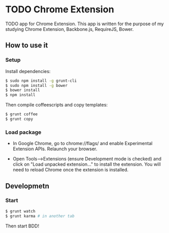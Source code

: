 # TODO Chrome Extension

TODO app for Chrome Extension.
This app is written for the purpose of my studying
Chrome Extension, Backbone.js, RequireJS, Bower.

## How to use it

### Setup

Install dependencies:

```bash
$ sudo npm install -g grunt-cli
$ sudo npm install -g bower
$ bower install
$ npm install
```

Then compile coffeescripts and copy templates:

```bash
$ grunt coffee
$ grunt copy
```

### Load package

* In Google Chrome, go to chrome://flags/ and enable Experimental Extension APIs. Relaunch your browser.

* Open Tools-->Extensions (ensure Development mode is checked) and click on "Load unpacked extension..." to install the extension. You will need to reload Chrome once the extension is installed.

## Developmetn

### Start

```bash
$ grunt watch
$ grunt karma # in another tab
```

Then start BDD!

